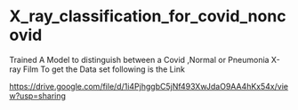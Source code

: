 # X_ray_classification_for_covid_noncovid
Trained A Model to distinguish between a Covid ,Normal or Pneumonia X-ray Film
To get the Data set following is the Link

https://drive.google.com/file/d/1i4PjhggbC5jNf493XwJdaO9AA4hKx54x/view?usp=sharing
